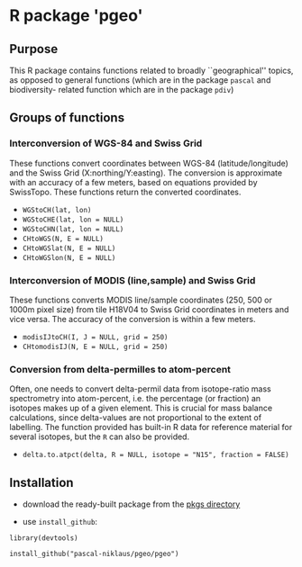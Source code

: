 # R package 'pgeo'

## Purpose

This R package contains functions related to broadly ``geographical'' topics,
as opposed to general functions (which are in the package `pascal` and biodiversity-
related function which are in the package `pdiv`)

## Groups of functions 

### Interconversion of WGS-84 and Swiss Grid

These functions convert coordinates between WGS-84
(latitude/longitude) and the Swiss Grid (X:northing/Y:easting).
The conversion is approximate with an accuracy of a few meters,
based on equations provided by SwissTopo. These functions return
the converted coordinates.

- `WGStoCH(lat, lon)`
- `WGStoCHE(lat, lon = NULL)`
- `WGStoCHN(lat, lon = NULL)`
- `CHtoWGS(N, E = NULL)`
- `CHtoWGSlat(N, E = NULL)`
- `CHtoWGSlon(N, E = NULL)`

### Interconversion of MODIS (line,sample) and Swiss Grid

These functions converts MODIS line/sample coordinates (250, 500
or 1000m pixel size) from tile H18V04 to Swiss Grid coordinates in
meters and vice versa. The accuracy of the conversion is within a
few meters.

- `modisIJtoCH(I, J = NULL, grid = 250)`
- `CHtomodisIJ(N, E = NULL, grid = 250)`

### Conversion from delta-permilles to atom-percent

Often, one needs to convert delta-permil data from isotope-ratio
mass spectrometry into atom-percent, i.e. the percentage (or
fraction) an isotopes makes up of a given element. This is crucial
for mass balance calculations, since delta-values are not
proportional to the extent of labelling. The function provided has built-in R 
data for reference material for several isotopes, but the `R` can also
be provided.

- `delta.to.atpct(delta, R = NULL, isotope = "N15", fraction = FALSE)`

## Installation

* download the ready-built package from the [pkgs directory](https://github.com/pascal-niklaus/pgeo/tree/master/pkgs)

* use `install_github`:

`library(devtools)`

`install_github("pascal-niklaus/pgeo/pgeo")`


